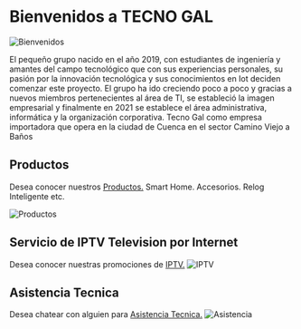 # Bienvenidos a TECNO GAL 

![Bienvenidos](bienvenidos.png)

El pequeño grupo nacido en el año 2019, con estudiantes de ingeniería y amantes del campo tecnológico que con sus experiencias personales, su pasión por la innovación tecnológica y sus conocimientos en Iot deciden comenzar este proyecto. El grupo ha ido creciendo poco a poco y gracias a nuevos miembros pertenecientes al área de TI, se estableció la imagen empresarial y finalmente en 2021 se establece el área administrativa, informática y la organización corporativa. Tecno Gal como empresa importadora que opera en la ciudad de Cuenca en el sector Camino Viejo a Baños


## Productos
Desea conocer nuestros [Productos.](productos.md) 
Smart Home.
Accesorios.
Relog Inteligente etc. 

![Productos](productos.png)

## Servicio de IPTV Television por Internet 
Desea conocer nuestras promociones de [IPTV.](iptv.md)
![IPTV](iptv.png)

## Asistencia Tecnica 
Desea chatear con alguien para [Asistencia Tecnica.](tecnico.md)
![Asistencia](asistencia.png)


```{tableofcontents}
```
